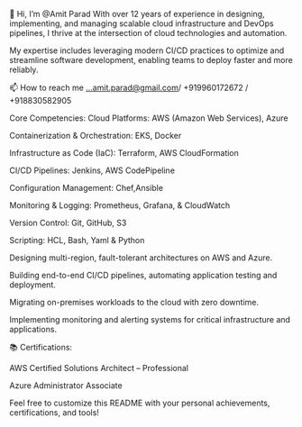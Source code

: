 👋 Hi, I’m @Amit Parad
With over 12 years of experience in designing, implementing, and managing scalable cloud infrastructure and DevOps pipelines, I thrive at the intersection of cloud technologies and automation. 

My expertise includes leveraging modern CI/CD practices to optimize and streamline software development, enabling teams to deploy faster and more reliably.

📫 How to reach me ...amit.parad@gmail.com/ +919960172672 / +918830582905

Core Competencies:
Cloud Platforms: AWS (Amazon Web Services), Azure

Containerization & Orchestration: EKS, Docker

Infrastructure as Code (IaC): Terraform, AWS CloudFormation

CI/CD Pipelines: Jenkins, AWS CodePipeline

Configuration Management: Chef,Ansible

Monitoring & Logging: Prometheus, Grafana, &  CloudWatch

Version Control: Git, GitHub, S3

Scripting: HCL, Bash, Yaml & Python

Designing multi-region, fault-tolerant architectures on AWS and Azure.

Building end-to-end CI/CD pipelines, automating application testing and deployment.

Migrating on-premises workloads to the cloud with zero downtime.

Implementing monitoring and alerting systems for critical infrastructure and applications.

📚 Certifications:

AWS Certified Solutions Architect – Professional

Azure Administrator Associate

Feel free to customize this README with your personal achievements, certifications, and tools!










<!---
AmitP9999/AmitP9999 is a ✨ special ✨ repository because its `README.md` (this file) appears on your GitHub profile.
You can click the Preview link to take a look at your changes.
--->
